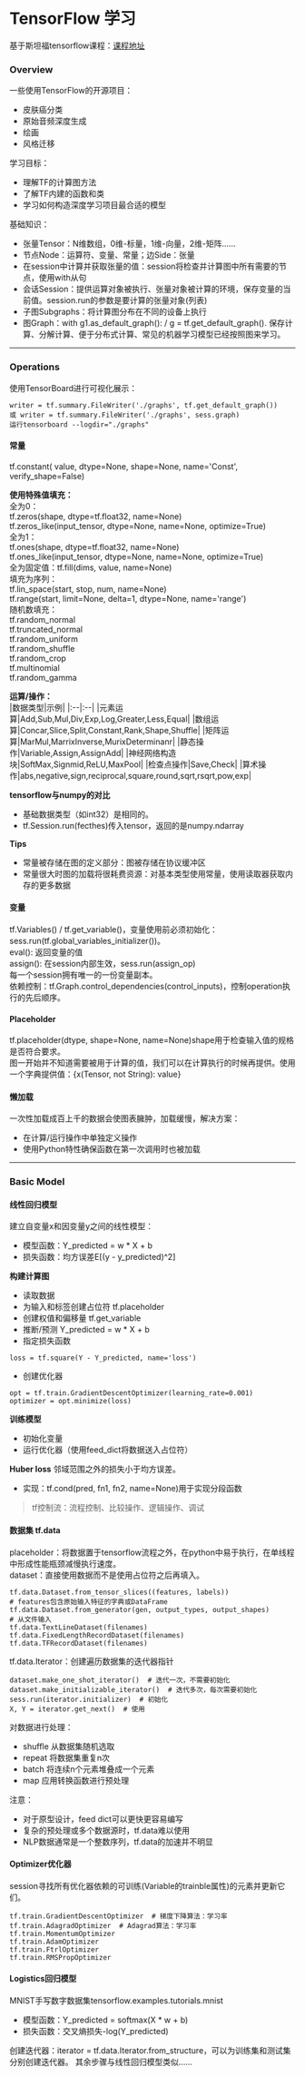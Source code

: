# TensorFlow 学习

基于斯坦福tensorflow课程：[课程地址](https://web.stanford.edu/class/cs20si/syllabus.html)

### Overview
一些使用TensorFlow的开源项目：  
* 皮肤癌分类
* 原始音频深度生成
* 绘画
* 风格迁移    

学习目标：  
* 理解TF的计算图方法
* 了解TF内建的函数和类
* 学习如何构造深度学习项目最合适的模型

基础知识：  
* 张量Tensor：N维数组，0维-标量，1维-向量，2维-矩阵……
* 节点Node：运算符、变量、常量；边Side：张量
* 在session中计算并获取张量的值：session将检查并计算图中所有需要的节点，使用with从句
* 会话Session：提供运算对象被执行、张量对象被计算的环境，保存变量的当前值。session.run的参数是要计算的张量对象(列表)
* 子图Subgraphs：将计算图分布在不同的设备上执行
* 图Graph：with g1.as_default_graph(): / g = tf.get_default_graph(). 保存计算、分解计算、便于分布式计算、常见的机器学习模型已经按照图来学习。

----
### Operations
使用TensorBoard进行可视化展示：   
```
writer = tf.summary.FileWriter('./graphs', tf.get_default_graph())
或 writer = tf.summary.FileWriter('./graphs', sess.graph)
运行tensorboard --logdir="./graphs"
```
#### 常量
tf.constant( value, dtype=None, shape=None, name='Const', verify_shape=False)  

**使用特殊值填充：**  
全为0：  
tf.zeros(shape, dtype=tf.float32, name=None)  
tf.zeros_like(input_tensor, dtype=None, name=None, optimize=True)  
全为1：  
tf.ones(shape, dtype=tf.float32, name=None)  
tf.ones_like(input_tensor, dtype=None, name=None, optimize=True)  
全为固定值：tf.fill(dims, value, name=None)   
填充为序列：  
tf.lin_space(start, stop, num, name=None)   
tf.range(start, limit=None, delta=1, dtype=None, name='range')  
随机数填充：  
tf.random_normal  
tf.truncated_normal  
tf.random_uniform  
tf.random_shuffle  
tf.random_crop  
tf.multinomial  
tf.random_gamma  

**运算/操作：**  
|数据类型|示例|
|:--|:--|
|元素运算|Add,Sub,Mul,Div,Exp,Log,Greater,Less,Equal|
|数组运算|Concar,Slice,Split,Constant,Rank,Shape,Shuffle|
|矩阵运算|MarMul,MarrixInverse,MurixDeterminanr|
|静态操作|Variable,Assign,AssignAdd|
|神经网络构造块|SoftMax,Signmid,ReLU,MaxPool|
|检查点操作|Save,Check|
|算术操作|abs,negative,sign,reciprocal,square,round,sqrt,rsqrt,pow,exp|

**tensorflow与numpy的对比**  
* 基础数据类型（如int32）是相同的。
* tf.Session.run(fecthes)传入tensor，返回的是numpy.ndarray

**Tips**  
* 常量被存储在图的定义部分：图被存储在协议缓冲区
* 常量很大时图的加载将很耗费资源：对基本类型使用常量，使用读取器获取内存的更多数据  

#### 变量
tf.Variables() / tf.get_variable()，变量使用前必须初始化：sess.run(tf.global_variables_initializer())。  
eval(): 返回变量的值  
assign(): 在session内部生效，sess.run(assign_op)  
每一个session拥有唯一的一份变量副本。  
依赖控制：tf.Graph.control_dependencies(control_inputs)，控制operation执行的先后顺序。  

#### Placeholder
tf.placeholder(dtype, shape=None, name=None)shape用于检查输入值的规格是否符合要求。  
图一开始并不知道需要被用于计算的值，我们可以在计算执行的时候再提供。使用一个字典提供值：{x(Tensor, not String): value}  

#### 懒加载
一次性加载成百上千的数据会使图表臃肿，加载缓慢，解决方案：  
* 在计算/运行操作中单独定义操作
* 使用Python特性确保函数在第一次调用时也被加载

----
### Basic Model
#### 线性回归模型
建立自变量x和因变量y之间的线性模型：  
* 模型函数：Y_predicted = w * X + b
* 损失函数：均方误差E[(y - y_predicted)^2]

**构建计算图**  
* 读取数据
* 为输入和标签创建占位符 tf.placeholder
* 创建权值和偏移量 tf.get_variable
* 推断/预测 Y_predicted = w * X + b
* 指定损失函数
```
loss = tf.square(Y - Y_predicted, name='loss')
```
* 创建优化器
```
opt = tf.train.GradientDescentOptimizer(learning_rate=0.001)
optimizer = opt.minimize(loss)
```

**训练模型**  
* 初始化变量
* 运行优化器（使用feed_dict将数据送入占位符）

**Huber loss**
邻域范围之外的损失小于均方误差。  
* 实现：tf.cond(pred, fn1, fn2, name=None)用于实现分段函数  
> tf控制流：流程控制、比较操作、逻辑操作、调试  

#### 数据集 tf.data 
placeholder：将数据置于tensorflow流程之外，在python中易于执行，在单线程中形成性能瓶颈减慢执行速度。  
dataset：直接使用数据而不是使用占位符之后再填入。  
```
tf.data.Dataset.from_tensor_slices((features, labels))
# features包含原始输入特征的字典或DataFrame
tf.data.Dataset.from_generator(gen, output_types, output_shapes)
# 从文件输入
tf.data.TextLineDataset(filenames)
tf.data.FixedLengthRecordDataset(filenames)
tf.data.TFRecordDataset(filenames)
```
tf.data.Iterator：创建遍历数据集的迭代器指针
```
dataset.make_one_shot_iterator()  # 迭代一次，不需要初始化
dataset.make_initializable_iterator()  # 迭代多次，每次需要初始化
sess.run(iterator.initializer)  # 初始化
X, Y = iterator.get_next()  # 使用
```
对数据进行处理：  
* shuffle 从数据集随机选取
* repeat 将数据集重复n次
* batch 将连续n个元素堆叠成一个元素
* map 应用转换函数进行预处理  

注意：  
* 对于原型设计，feed dict可以更快更容易编写
* 复杂的预处理或多个数据源时，tf.data难以使用
* NLP数据通常是一个整数序列，tf.data的加速并不明显

#### Optimizer优化器
session寻找所有优化器依赖的可训练(Variable的trainble属性)的元素并更新它们。  
```
tf.train.GradientDescentOptimizer  # 梯度下降算法：学习率
tf.train.AdagradOptimizer  # Adagrad算法：学习率
tf.train.MomentumOptimizer
tf.train.AdamOptimizer
tf.train.FtrlOptimizer
tf.train.RMSPropOptimizer
```

#### Logistics回归模型
MNIST手写数字数据集tensorflow.examples.tutorials.mnist  
* 模型函数：Y_predicted = softmax(X * w + b)
* 损失函数：交叉熵损失-log(Y_predicted)

创建迭代器：iterator = tf.data.Iterator.from_structure，可以为训练集和测试集分别创建迭代器。
其余步骤与线性回归模型类似……